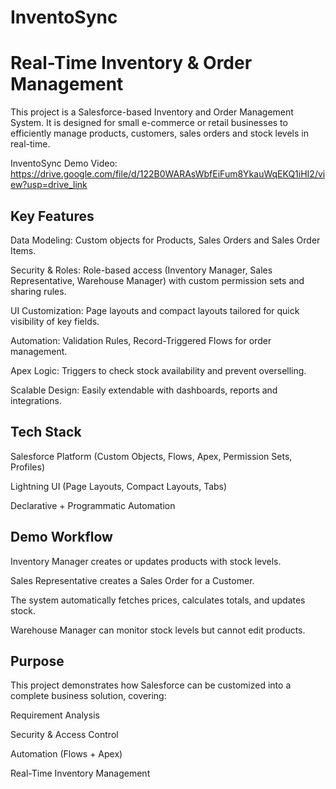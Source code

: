 # InventoSync

# Real-Time Inventory & Order Management

This project is a Salesforce-based Inventory and Order Management System. It is designed for small e-commerce or retail businesses to efficiently manage products, customers, sales orders and stock levels in real-time.

InventoSync Demo Video: https://drive.google.com/file/d/122B0WARAsWbfEiFum8YkauWqEKQ1iHI2/view?usp=drive_link

## Key Features

Data Modeling: Custom objects for Products, Sales Orders and Sales Order Items.

Security & Roles: Role-based access (Inventory Manager, Sales Representative, Warehouse Manager) with custom permission sets and sharing rules.

UI Customization: Page layouts and compact layouts tailored for quick visibility of key fields.

Automation: Validation Rules, Record-Triggered Flows for order management.

Apex Logic: Triggers to check stock availability and prevent overselling.

Scalable Design: Easily extendable with dashboards, reports and integrations.

## Tech Stack

Salesforce Platform (Custom Objects, Flows, Apex, Permission Sets, Profiles)

Lightning UI (Page Layouts, Compact Layouts, Tabs)

Declarative + Programmatic Automation

## Demo Workflow

Inventory Manager creates or updates products with stock levels.

Sales Representative creates a Sales Order for a Customer.

The system automatically fetches prices, calculates totals, and updates stock.

Warehouse Manager can monitor stock levels but cannot edit products.

## Purpose

This project demonstrates how Salesforce can be customized into a complete business solution, covering:

Requirement Analysis

Security & Access Control

Automation (Flows + Apex)

Real-Time Inventory Management
